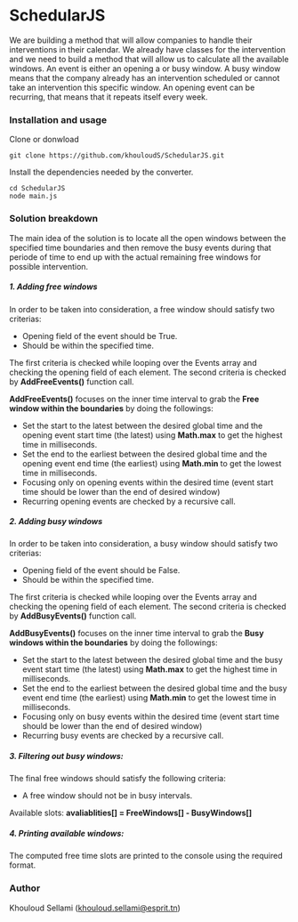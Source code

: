 # SchedularJS

We are building a method that will allow companies to handle their interventions in their calendar. We already have classes for the intervention and we need to build a method that will allow us to calculate all the available windows.
An event is either an opening a or busy window. A busy window means that the company already has an intervention scheduled or cannot take an intervention this specific window.
An opening event can be recurring, that means that it repeats itself every week.

### Installation and usage
Clone or donwload 
```
git clone https://github.com/khouloudS/SchedularJS.git
```

Install the dependencies needed by the converter.
```
cd SchedularJS
node main.js
```

### Solution breakdown
The main idea of the solution is to locate all the open windows between the specified time boundaries and then remove the busy events during that periode of time to end up with the actual remaining free windows for possible intervention.

##### 1. Adding free windows

In order to be taken into consideration, a free window should satisfy two criterias:
* Opening field of the event should be True.
* Should be within the specified time.

The first criteria is checked while looping over the Events array and checking the opening field of each element.
The second criteria is checked by **AddFreeEvents()** function call.

**AddFreeEvents()** focuses on the inner time interval to grab the **Free window within the boundaries** by doing the followings:
* Set the start to the latest between the desired global time and the opening event start time (the latest) using **Math.max** to get the highest time in milliseconds.
* Set the end to the earliest between the desired global time and the opening event end time (the earliest) using **Math.min** to get the lowest time in milliseconds.
* Focusing only on opening events within the desired time (event start time should be lower than the end of desired window)
* Recurring opening events are checked by a recursive call.

##### 2. Adding busy windows
In order to be taken into consideration, a busy window should satisfy two criterias:
* Opening field of the event should be False.
* Should be within the specified time.

The first criteria is checked while looping over the Events array and checking the opening field of each element.
The second criteria is checked by **AddBusyEvents()** function call.

**AddBusyEvents()** focuses on the inner time interval to grab the **Busy windows within the boundaries** by doing the followings:
* Set the start to the latest between the desired global time and the busy event start time (the latest) using **Math.max** to get the highest time in milliseconds.
* Set the end to the earliest between the desired global time and the busy event end time (the earliest) using **Math.min** to get the lowest time in milliseconds.
* Focusing only on busy events within the desired time (event start time should be lower than the end of desired window)
* Recurring busy events are checked by a recursive call.

##### 3. Filtering out busy windows:

The final free windows should satisfy the following criteria:
* A free window should not be in busy intervals.

Available slots: **avaliablities[] = FreeWindows[] - BusyWindows[]**



##### 4. Printing available windows:

The computed free time slots are printed to the console using the required format.

### Author
Khouloud Sellami (khouloud.sellami@esprit.tn)
